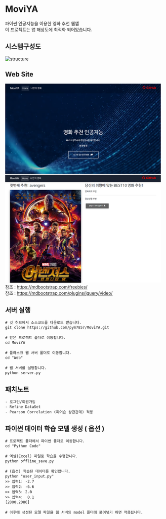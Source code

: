 # MoviYA
파이썬 인공지능을 이용한 영화 추천 웹앱
<br>
이 프로젝트는 앱 해상도에 최적화 되어있습니다.

## 시스템구성도
![structure](./image/structure.png)

## Web Site
![1](./indexImage/1.PNG)
![2](./indexImage/2.PNG)
<br>
참조 : https://mdbootstrap.com/freebies/
<br>
참조 : https://mdbootstrap.com/plugins/jquery/video/

## 서버 실행
```
# 깃 허브에서 소스코드를 다운로드 받습니다.
git clone https://github.com/pym7857/MoviYA.git

# 받은 프로젝트 폴더로 이동합니다.
cd MoviYA

# 플라스크 웹 서버 폴더로 이동합니다.
cd "Web"

# 웹 서버를 실행합니다.
python server.py
```

## 패치노트
```
- 로그인/회원가입
- Refine DataSet
- Pearson Correlation (피어슨 상관관계) 적용
```

## 파이썬 데이터 학습 모델 생성 ( 옵션 )
```
# 프로젝트 폴더에서 파이썬 폴더로 이동합니다.
cd "Python Code"

# 엑셀(Excel) 파일로 학습을 수행합니다.
python offline_save.py

# (옵션) 학습된 데이터를 확인합니다.
python "user_input.py"
>> 입력1: -2.7
>> 입력2: -6.6
>> 입력3: 2.0
>> 입력4:  0.1
[2000.2086]

# 이후에 생성된 모델 파일을 웹 서버의 model 폴더에 붙여넣기 하면 적용됩니다.
```
